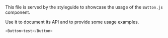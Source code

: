 This file is served by the styleguide to showcase the usage
of the `Button.js` component.

Use it to document its API and to provide some usage examples.

```js
<Button>test</Button>
```
